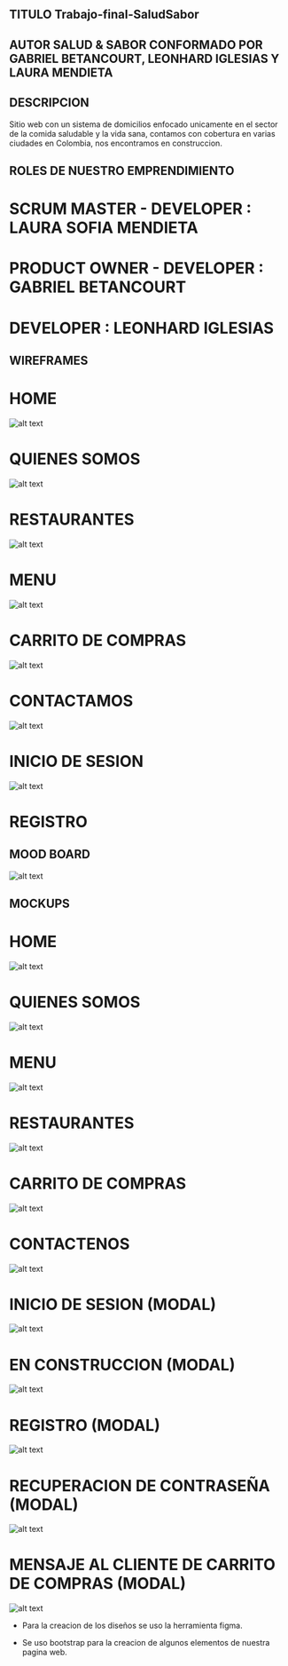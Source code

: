## TITULO Trabajo-final-SaludSabor

## AUTOR SALUD & SABOR CONFORMADO POR GABRIEL BETANCOURT, LEONHARD IGLESIAS Y LAURA MENDIETA

## DESCRIPCION 

Sitio web con un sistema de domicilios enfocado unicamente en el sector de la comida saludable y la vida sana, contamos con cobertura en varias ciudades en Colombia, nos encontramos en construccion.

## ROLES DE NUESTRO EMPRENDIMIENTO

# SCRUM MASTER - DEVELOPER : LAURA SOFIA MENDIETA
# PRODUCT OWNER - DEVELOPER : GABRIEL BETANCOURT
# DEVELOPER : LEONHARD IGLESIAS

## WIREFRAMES

# HOME
![alt text](image.png)
# QUIENES SOMOS
![alt text](image-2.png)
# RESTAURANTES
![alt text](image-1.png)
# MENU
![alt text](image-3.png)
# CARRITO DE COMPRAS
![alt text](image-4.png)
# CONTACTAMOS
![alt text](image-5.png)
# INICIO DE SESION
![alt text](image-6.png)
# REGISTRO

## MOOD BOARD

![alt text](./assets/imagesReadme/image.png)

## MOCKUPS

# HOME
![alt text](./assets/imagesReadme/image-1.png)
# QUIENES SOMOS
![alt text](./assets/imagesReadme/image-2.png)
# MENU
![alt text](./assets/imagesReadme/image-4.png)
# RESTAURANTES 
![alt text](./assets/imagesReadme/image-3.png)
# CARRITO DE COMPRAS
![alt text](./assets/imagesReadme/image-5.png)
# CONTACTENOS
![alt text](./assets/imagesReadme/image-6.png)
# INICIO DE SESION (MODAL)
![alt text](./assets/imagesReadme/image-7.png)
# EN CONSTRUCCION (MODAL)
![alt text](./assets/imagesReadme/image-9.png)
# REGISTRO (MODAL)
![alt text](./assets/imagesReadme/image-8.png)
# RECUPERACION DE CONTRASEÑA (MODAL)
![alt text](./assets/imagesReadme/image-10.png)
# MENSAJE AL CLIENTE DE CARRITO DE COMPRAS (MODAL)
![alt text](./assets/imagesReadme/image-11.png)

- Para la creacion de los diseños se uso la herramienta figma.

- Se uso bootstrap para la creacion de algunos elementos de nuestra pagina web.